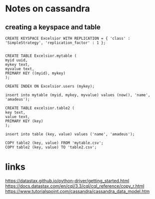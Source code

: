 # Notes on cassandra


## creating a keyspace and table
```
CREATE KEYSPACE Excelsior WITH REPLICATION = { 'class' : 'SimpleStrategy', 'replication_factor' : 1 };


CREATE TABLE Excelsior.mytable (
myid uuid,
mykey text,
myvalue text,
PRIMARY KEY ((myid), mykey)
);

CREATE INDEX ON Excelsior.users (mykey);

insert into mytable (myid, mykey, myvalue) values (now(), 'name', 'amadeus');     
```

```
CREATE TABLE excelsior.table2 (
key text,
value text,
PRIMARY KEY (key)
);

insert into table (key, value) values ('name', 'amadeus');

COPY table2 (key, value) FROM 'mytable.csv';
COPY table2 (key, value) TO 'table2.csv';
```
# links
https://datastax.github.io/python-driver/getting_started.html
https://docs.datastax.com/en/cql/3.3/cql/cql_reference/copy_r.html
https://www.tutorialspoint.com/cassandra/cassandra_data_model.htm
